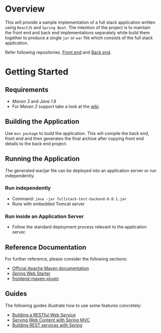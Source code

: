 # Overview
This will provide a sample implementation of a full stack application written using `ReactJS` and `Spring Boot`. The intention of the project is to maintain the front end and back end implementations separately while build them together to produce a single `jar` or `war` file which consists of the full stack application.

Refer following repositories. [Front end](https://github.com/ugbandula/fullstack-build-frontend.git) and [Back end](https://github.com/ugbandula/fullstack-build-backend.git).

# Getting Started

## Requirements

* _Maven 3_ and _Java 1.8_
* For _Maven 2_ support take a look at the [wiki](https://github.com/eirslett/frontend-maven-plugin/wiki#maven-2).

## Building the Application
Use `mvn package` to build the application. This will compile the back end, front end and then generates the final archive after copying front end details to the back end project.

## Running the Application
The generated war/jar file can be deployed into an application server or run independently.
### Run independently
 - Command: `java -jar fullstack-test-backend-0.0.1.jar` 
 - Runs with embedded Tomcat server
 	
### Run inside an Application Server
 - Follow the standard deployment process relevant to the application server.
 	
 
## Reference Documentation
For further reference, please consider the following sections:

* [Official Apache Maven documentation](https://maven.apache.org/guides/index.html)
* [Spring Web Starter](https://docs.spring.io/spring-boot/docs/{bootVersion}/reference/htmlsingle/#boot-features-developing-web-applications)
* [frontend-maven-plugin](https://github.com/eirslett/frontend-maven-plugin)

## Guides
The following guides illustrate how to use some features concretely:

* [Building a RESTful Web Service](https://spring.io/guides/gs/rest-service/)
* [Serving Web Content with Spring MVC](https://spring.io/guides/gs/serving-web-content/)
* [Building REST services with Spring](https://spring.io/guides/tutorials/bookmarks/)

